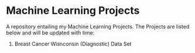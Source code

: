 # Machine Learning Projects
A repository entailing my Machine Learning Projects.
The Projects are listed below and will be updated with time:

1) Breast Cancer Wisnconsin (Diagnostic) Data Set
